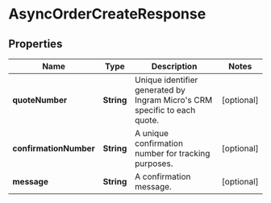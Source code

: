 

# AsyncOrderCreateResponse


## Properties

| Name | Type | Description | Notes |
|------------ | ------------- | ------------- | -------------|
|**quoteNumber** | **String** | Unique identifier generated by Ingram Micro&#39;s CRM specific to each quote. |  [optional] |
|**confirmationNumber** | **String** | A unique confirmation number for tracking purposes. |  [optional] |
|**message** | **String** | A confirmation message. |  [optional] |



